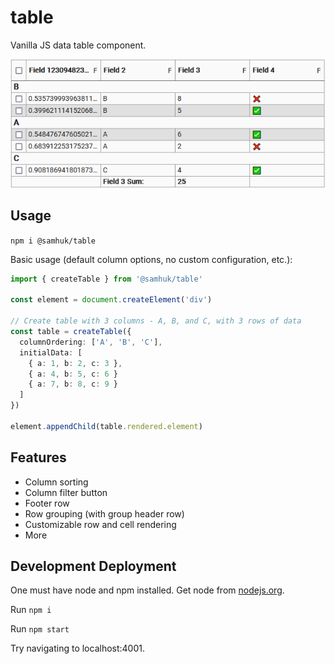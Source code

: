 # table

Vanilla JS data table component.

![sc1](./img/sc1.png)

## Usage

`npm i @samhuk/table`

Basic usage (default column options, no custom configuration, etc.):

```typescript
import { createTable } from '@samhuk/table'

const element = document.createElement('div')

// Create table with 3 columns - A, B, and C, with 3 rows of data
const table = createTable({
  columnOrdering: ['A', 'B', 'C'],
  initialData: [
    { a: 1, b: 2, c: 3 },
    { a: 4, b: 5, c: 6 }
    { a: 7, b: 8, c: 9 }
  ]
})

element.appendChild(table.rendered.element)
```

## Features

* Column sorting
* Column filter button
* Footer row
* Row grouping (with group header row)
* Customizable row and cell rendering
* More

## Development Deployment

One must have node and npm installed. Get node from [nodejs.org](https://nodejs.org/en/download/).

Run `npm i`

Run `npm start`

Try navigating to localhost:4001.
